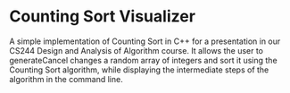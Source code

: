 # Counting Sort Visualizer

A simple implementation of Counting Sort in C++ for a presentation in our CS244 Design and Analysis of Algorithm course. It allows the user to generateCancel changes a random array of integers and sort it using the Counting Sort algorithm, while displaying the intermediate steps of the algorithm in the command line.
